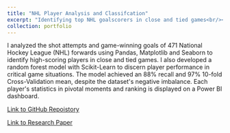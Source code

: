 ```yaml
---
title: "NHL Player Analysis and Classifcation"
excerpt: "Identifying top NHL goalscorers in close and tied games<br/><img src='/images/player_card.png'>"
collection: portfolio
---
```


I analyzed the shot attempts and game-winning goals of 471 National Hockey League (NHL) forwards using Pandas, Matplotlib and Seaborn to identify high-scoring players in close and tied games. I also developed a random forest model with Scikit-Learn to discern player performance in critical game situations. The model achieved an 88% recall and 97% 10-fold Cross-Validation mean, despite the dataset's negative imbalance. Each player's statistics in pivotal moments and ranking is displayed on a Power BI dashboard.

[Link to GitHub Repoistory](https://github.com/Shak789/NHL-Clutch-Goalscorers)

[Link to Research Paper](https://shak789.github.io/research/)
